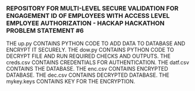### REPOSITORY FOR MULTI-LEVEL SECURE VALIDATION FOR ENGAGEMENT ID OF EMPLOYEES WITH ACCESS LEVEL EMPLOYEE AUTHORIZATION - HACKAP HACKATHON PROBLEM STATEMENT #6

THE up.py CONTAINS PYTHON CODE TO ADD DATA TO DATABASE AND ENCRYPT IT SECURELY. 
THE dow.py CONTAINS PYTHON CODE TO DECRYPT FILE AND RUN REQUIRED CHECKS AND OUTPUTS.
THE creds.csv CONTAINS CREDENTIALS FOR AUTHENTICATION. 
THE datf.csv CONTAINS THE DATABASE. 
THE enc.csv CONTAINS ENCRYPTED DATABASE.
THE dec.csv CONTAINS DECRYPTED DATABASE.
THE mykey.keys CONTAINS KEY FOR THE ENCRYPTION.
